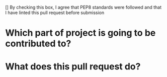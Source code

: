 [] By checking this box, I agree that PEP8 standards were followed and that I have linted this pull request before submission

# Which part of project is going to be contributed to?
<insert the part you are contributing to here>

# What does this pull request do?
<insert explanation here>
